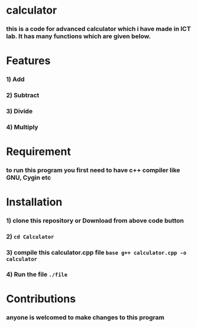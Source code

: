 # calculator
### this is a code for advanced calculator which i have made in ICT lab. It has many functions which are given below.
# Features
### 1) Add
### 2) Subtract
### 3) Divide
### 4) Multiply
# Requirement
### to run this program you first need to have c++ compiler like GNU, Cygin etc
# Installation
### 1) clone this repository or Download from above code button
### 2) `cd Calculator`
### 3) compile this calculator.cpp file `base g++ calculator.cpp -o calculator`
### 4) Run the file `./file`
# Contributions
### anyone is welcomed to make changes to this program
